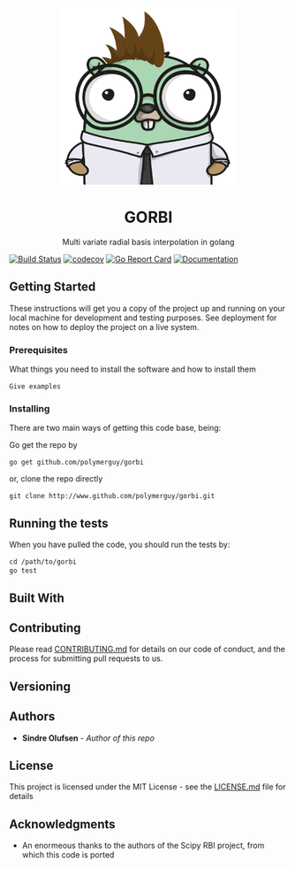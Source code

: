 
<!-- PROJECT LOGO -->
<br />
<p align="center">
  <a href="https://github.com/othneildrew/Best-README-Template">
    <img src="./docs/gopher.png" alt="Logo" width="320" height="320">
  </a>

  <h1 align="center">GORBI</h1>

  <p align="center">
Multi variate radial basis interpolation in golang

  </p>
</p>


[![Build Status](https://travis-ci.org/PolymerGuy/gorbi.svg?branch=master)](https://travis-ci.org/PolymerGuy/gorbi)
[![codecov](https://codecov.io/gh/PolymerGuy/gorbi/branch/master/graph/badge.svg)](https://codecov.io/gh/PolymerGuy/gorbi)
[![Go Report Card](https://goreportcard.com/badge/github.com/PolymerGuy/gorbi)](https://goreportcard.com/report/github.com/PolymerGuy/golmes)
[![Documentation](https://godoc.org/github.com/PolymerGuy/gorbi?status.svg)](http://godoc.org/github.com/PolymerGuy/golmes)

## Getting Started
These instructions will get you a copy of the project up and running on your local machine for development and testing purposes. See deployment for notes on how to deploy the project on a live system.


### Prerequisites

What things you need to install the software and how to install them

```
Give examples
```

### Installing

There are two main ways of getting this code base, being:
 
Go get the repo by
```
go get github.com/polymerguy/gorbi
```
or, clone the repo directly

```
git clone http://www.github.com/polymerguy/gorbi.git
```


## Running the tests

When you have pulled the code, you should run the tests by:
```
cd /path/to/gorbi
go test
```

## Built With


## Contributing

Please read [CONTRIBUTING.md](https://www.) for details on our code of conduct, and the process for submitting pull requests to us.

## Versioning


## Authors

* **Sindre Olufsen** - *Author of this repo* 


## License

This project is licensed under the MIT License - see the [LICENSE.md](LICENSE.md) file for details

## Acknowledgments

* An enormeous thanks to the authors of the Scipy RBI project, from which this code is ported



[license-url]: https://choosealicense.com/licenses/mit
